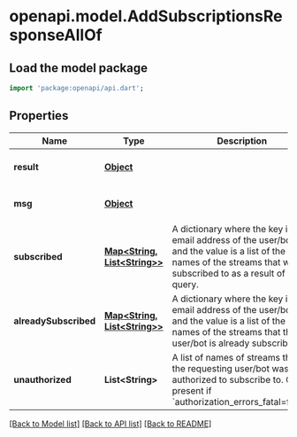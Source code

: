 # openapi.model.AddSubscriptionsResponseAllOf

## Load the model package
```dart
import 'package:openapi/api.dart';
```

## Properties
Name | Type | Description | Notes
------------ | ------------- | ------------- | -------------
**result** | [**Object**](.md) |  | [optional] [default to null]
**msg** | [**Object**](.md) |  | [optional] [default to null]
**subscribed** | [**Map&lt;String, List&lt;String&gt;&gt;**](List.md) | A dictionary where the key is the email address of the user/bot and the value is a list of the names of the streams that were subscribed to as a result of the query.  | [optional] [default to const {}]
**alreadySubscribed** | [**Map&lt;String, List&lt;String&gt;&gt;**](List.md) | A dictionary where the key is the email address of the user/bot and the value is a list of the names of the streams that the user/bot is already subscribed to.  | [optional] [default to const {}]
**unauthorized** | **List&lt;String&gt;** | A list of names of streams that the requesting user/bot was not authorized to subscribe to.  Only present if &#x60;authorization_errors_fatal&#x3D;false&#x60;.  | [optional] [default to const []]

[[Back to Model list]](../README.md#documentation-for-models) [[Back to API list]](../README.md#documentation-for-api-endpoints) [[Back to README]](../README.md)



